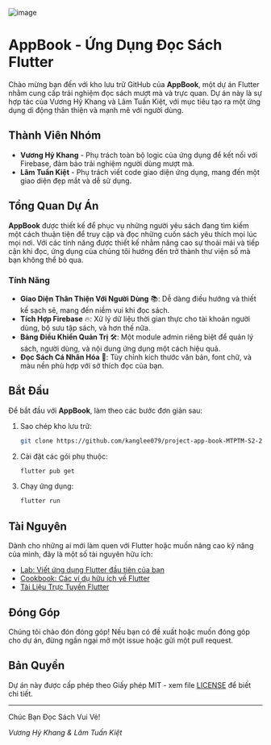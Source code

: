 ![image](https://github.com/kanglee079/project-app-book-MTPTM-S2-20TH_N1_01/assets/89653821/c57f38e3-14de-493e-8e91-549e68e07199)
# AppBook - Ứng Dụng Đọc Sách Flutter 

Chào mừng bạn đến với kho lưu trữ GitHub của **AppBook**, một dự án Flutter nhằm cung cấp trải nghiệm đọc sách mượt mà và trực quan. Dự án này là sự hợp tác của Vương Hỷ Khang và Lâm Tuấn Kiệt, với mục tiêu tạo ra một ứng dụng di động thân thiện và mạnh mẽ với người dùng.

## Thành Viên Nhóm

- **Vương Hỷ Khang** - Phụ trách toàn bộ logic của ứng dụng để kết nối với Firebase, đảm bảo trải nghiệm người dùng mượt mà.
- **Lâm Tuấn Kiệt** - Phụ trách viết code giao diện ứng dụng, mang đến một giao diện đẹp mắt và dễ sử dụng.

## Tổng Quan Dự Án

**AppBook** được thiết kế để phục vụ những người yêu sách đang tìm kiếm một cách thuận tiện để truy cập và đọc những cuốn sách yêu thích mọi lúc mọi nơi. Với các tính năng được thiết kế nhằm nâng cao sự thoải mái và tiếp cận khi đọc, ứng dụng của chúng tôi hướng đến trở thành thư viện số mà bạn không thể bỏ qua.

### Tính Năng

- **Giao Diện Thân Thiện Với Người Dùng** 📚: Dễ dàng điều hướng và thiết kế sạch sẽ, mang đến niềm vui khi đọc sách.
- **Tích Hợp Firebase** 🔥: Xử lý dữ liệu thời gian thực cho tài khoản người dùng, bộ sưu tập sách, và hơn thế nữa.
- **Bảng Điều Khiển Quản Trị** 🛠️: Một module admin riêng biệt để quản lý sách, người dùng, và nội dung ứng dụng một cách hiệu quả.
- **Đọc Sách Cá Nhân Hóa** 📖: Tùy chỉnh kích thước văn bản, font chữ, và màu nền phù hợp với sở thích đọc của bạn.

## Bắt Đầu

Để bắt đầu với **AppBook**, làm theo các bước đơn giản sau:

1. Sao chép kho lưu trữ:
   ```bash
   git clone https://github.com/kanglee079/project-app-book-MTPTM-S2-20TH_N1_01
   ```
2. Cài đặt các gói phụ thuộc:
   ```bash
   flutter pub get
   ```
3. Chạy ứng dụng:
   ```bash
   flutter run
   ```

## Tài Nguyên

Dành cho những ai mới làm quen với Flutter hoặc muốn nâng cao kỹ năng của mình, đây là một số tài nguyên hữu ích:

- [Lab: Viết ứng dụng Flutter đầu tiên của bạn](https://docs.flutter.dev/get-started/codelab)
- [Cookbook: Các ví dụ hữu ích về Flutter](https://docs.flutter.dev/cookbook)
- [Tài Liệu Trực Tuyến Flutter](https://docs.flutter.dev/)

## Đóng Góp

Chúng tôi chào đón đóng góp! Nếu bạn có đề xuất hoặc muốn đóng góp cho dự án, đừng ngần ngại mở một issue hoặc gửi một pull request.

## Bản Quyền

Dự án này được cấp phép theo Giấy phép MIT - xem file [LICENSE](LICENSE) để biết chi tiết.

---

Chúc Bạn Đọc Sách Vui Vẻ!

_Vương Hỷ Khang & Lâm Tuấn Kiệt_
